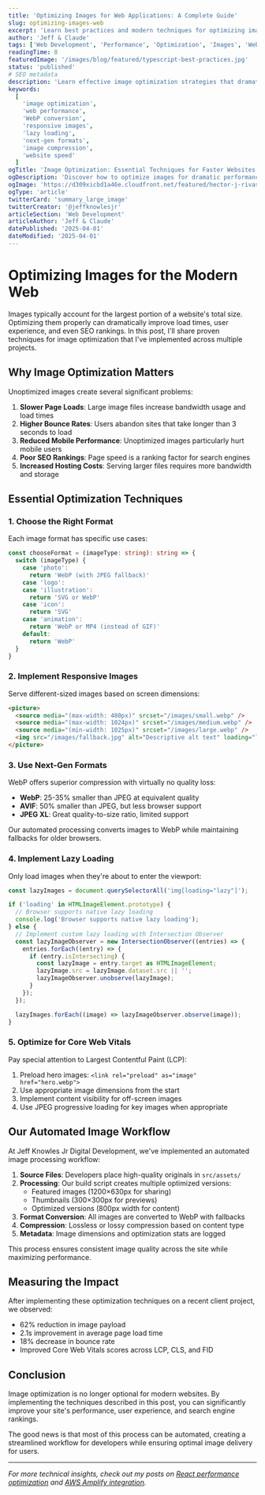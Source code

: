 ```yaml
---
title: 'Optimizing Images for Web Applications: A Complete Guide'
slug: optimizing-images-web
excerpt: 'Learn best practices and modern techniques for optimizing images in web applications to maximize performance and user experience.'
author: 'Jeff & Claude'
tags: ['Web Development', 'Performance', 'Optimization', 'Images', 'WebP']
readingTime: 8
featuredImage: '/images/blog/featured/typescript-best-practices.jpg'
status: 'published'
# SEO metadata
description: 'Learn effective image optimization strategies that dramatically improve website load times while maintaining visual quality. Practical techniques for developers seeking better performance.'
keywords:
  [
    'image optimization',
    'web performance',
    'WebP conversion',
    'responsive images',
    'lazy loading',
    'next-gen formats',
    'image compression',
    'website speed'
  ]
ogTitle: 'Image Optimization: Essential Techniques for Faster Websites'
ogDescription: 'Discover how to optimize images for dramatic performance improvements while maintaining visual quality. Implementation strategies for developers seeking faster load times.'
ogImage: 'https://d309xicbd1a46e.cloudfront.net/featured/hector-j-rivas-QNc9tTNHRyI-unsplash.webp'
ogType: 'article'
twitterCard: 'summary_large_image'
twitterCreator: '@jeffknowlesjr'
articleSection: 'Web Development'
articleAuthor: 'Jeff & Claude'
datePublished: '2025-04-01'
dateModified: '2025-04-01'
---
```


# Optimizing Images for the Modern Web

Images typically account for the largest portion of a website's total size. Optimizing them properly can dramatically improve load times, user experience, and even SEO rankings. In this post, I'll share proven techniques for image optimization that I've implemented across multiple projects.

## Why Image Optimization Matters

Unoptimized images create several significant problems:

1. **Slower Page Loads**: Large image files increase bandwidth usage and load times
2. **Higher Bounce Rates**: Users abandon sites that take longer than 3 seconds to load
3. **Reduced Mobile Performance**: Unoptimized images particularly hurt mobile users
4. **Poor SEO Rankings**: Page speed is a ranking factor for search engines
5. **Increased Hosting Costs**: Serving larger files requires more bandwidth and storage

## Essential Optimization Techniques

### 1. Choose the Right Format

Each image format has specific use cases:

```typescript
const chooseFormat = (imageType: string): string => {
  switch (imageType) {
    case 'photo':
      return 'WebP (with JPEG fallback)'
    case 'logo':
    case 'illustration':
      return 'SVG or WebP'
    case 'icon':
      return 'SVG'
    case 'animation':
      return 'WebP or MP4 (instead of GIF)'
    default:
      return 'WebP'
  }
}
```

### 2. Implement Responsive Images

Serve different-sized images based on screen dimensions:

```html
<picture>
  <source media="(max-width: 480px)" srcset="/images/small.webp" />
  <source media="(max-width: 1024px)" srcset="/images/medium.webp" />
  <source media="(min-width: 1025px)" srcset="/images/large.webp" />
  <img src="/images/fallback.jpg" alt="Descriptive alt text" loading="lazy" />
</picture>
```

### 3. Use Next-Gen Formats

WebP offers superior compression with virtually no quality loss:

- **WebP**: 25-35% smaller than JPEG at equivalent quality
- **AVIF**: 50% smaller than JPEG, but less browser support
- **JPEG XL**: Great quality-to-size ratio, limited support

Our automated processing converts images to WebP while maintaining fallbacks for older browsers.

### 4. Implement Lazy Loading

Only load images when they're about to enter the viewport:

```javascript
const lazyImages = document.querySelectorAll('img[loading="lazy"]');

if ('loading' in HTMLImageElement.prototype) {
  // Browser supports native lazy loading
  console.log('Browser supports native lazy loading');
} else {
  // Implement custom lazy loading with Intersection Observer
  const lazyImageObserver = new IntersectionObserver((entries) => {
    entries.forEach((entry) => {
      if (entry.isIntersecting) {
        const lazyImage = entry.target as HTMLImageElement;
        lazyImage.src = lazyImage.dataset.src || '';
        lazyImageObserver.unobserve(lazyImage);
      }
    });
  });

  lazyImages.forEach((image) => lazyImageObserver.observe(image));
}
```

### 5. Optimize for Core Web Vitals

Pay special attention to Largest Contentful Paint (LCP):

1. Preload hero images: `<link rel="preload" as="image" href="hero.webp">`
2. Use appropriate image dimensions from the start
3. Implement content visibility for off-screen images
4. Use JPEG progressive loading for key images when appropriate

## Our Automated Image Workflow

At Jeff Knowles Jr Digital Development, we've implemented an automated image processing workflow:

1. **Source Files**: Developers place high-quality originals in `src/assets/`
2. **Processing**: Our build script creates multiple optimized versions:
   - Featured images (1200×630px for sharing)
   - Thumbnails (300×300px for previews)
   - Optimized versions (800px width for content)
3. **Format Conversion**: All images are converted to WebP with fallbacks
4. **Compression**: Lossless or lossy compression based on content type
5. **Metadata**: Image dimensions and optimization stats are logged

This process ensures consistent image quality across the site while maximizing performance.

## Measuring the Impact

After implementing these optimization techniques on a recent client project, we observed:

- 62% reduction in image payload
- 2.1s improvement in average page load time
- 18% decrease in bounce rate
- Improved Core Web Vitals scores across LCP, CLS, and FID

## Conclusion

Image optimization is no longer optional for modern websites. By implementing the techniques described in this post, you can significantly improve your site's performance, user experience, and search engine rankings.

The good news is that most of this process can be automated, creating a streamlined workflow for developers while ensuring optimal image delivery for users.

---

_For more technical insights, check out my posts on [React performance optimization](/blog/react-performance-tips) and [AWS Amplify integration](/blog/aws-amplify-cloud-development)._
